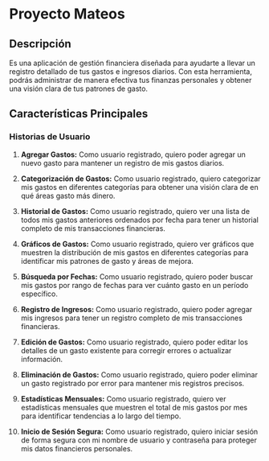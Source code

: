 # Proyecto Mateos

## Descripción

Es una aplicación de gestión financiera diseñada para ayudarte a llevar un registro detallado de tus gastos e ingresos diarios. Con esta herramienta, podrás administrar de manera efectiva tus finanzas personales y obtener una visión clara de tus patrones de gasto.

## Características Principales

### Historias de Usuario

1. **Agregar Gastos:** Como usuario registrado, quiero poder agregar un nuevo gasto para mantener un registro de mis gastos diarios.

2. **Categorización de Gastos:** Como usuario registrado, quiero categorizar mis gastos en diferentes categorías para obtener una visión clara de en qué áreas gasto más dinero.

3. **Historial de Gastos:** Como usuario registrado, quiero ver una lista de todos mis gastos anteriores ordenados por fecha para tener un historial completo de mis transacciones financieras.

4. **Gráficos de Gastos:** Como usuario registrado, quiero ver gráficos que muestren la distribución de mis gastos en diferentes categorías para identificar mis patrones de gasto y áreas de mejora.

5. **Búsqueda por Fechas:** Como usuario registrado, quiero poder buscar mis gastos por rango de fechas para ver cuánto gasto en un período específico.

6. **Registro de Ingresos:** Como usuario registrado, quiero poder agregar mis ingresos para tener un registro completo de mis transacciones financieras.

7. **Edición de Gastos:** Como usuario registrado, quiero poder editar los detalles de un gasto existente para corregir errores o actualizar información.

8. **Eliminación de Gastos:** Como usuario registrado, quiero poder eliminar un gasto registrado por error para mantener mis registros precisos.

9. **Estadísticas Mensuales:** Como usuario registrado, quiero ver estadísticas mensuales que muestren el total de mis gastos por mes para identificar tendencias a lo largo del tiempo.

10. **Inicio de Sesión Segura:** Como usuario registrado, quiero iniciar sesión de forma segura con mi nombre de usuario y contraseña para proteger mis datos financieros personales.

 

